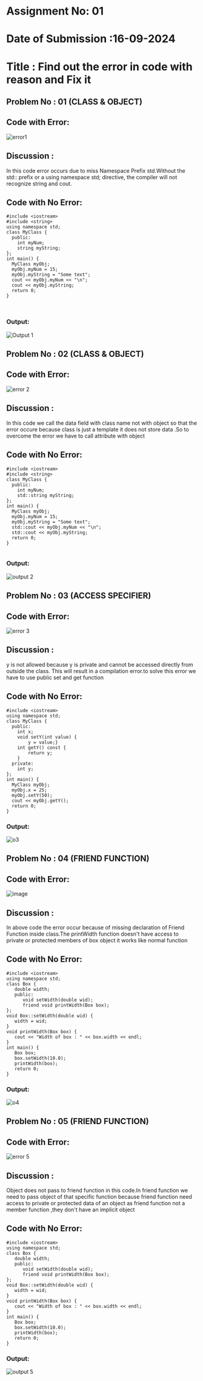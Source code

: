 # Assignment No: 01
# Date of Submission :16-09-2024
# Title : Find out the error in code with reason and Fix it

## Problem No : 01 (CLASS & OBJECT)
## Code with Error:
![error1](https://github.com/user-attachments/assets/831c8e9f-2f4b-4d8f-9d00-c58de5d5773e)

## Discussion :
In this code error occurs due to miss Namespace Prefix std.Without the std:: prefix or a using namespace std; directive, the compiler will not recognize string and cout.
## Code with No Error:

```
#include <iostream>
#include <string>
using namespace std;
class MyClass {
  public:
    int myNum;
    string myString;
};
int main() {
  MyClass myObj;
  myObj.myNum = 15;
  myObj.myString = "Some text";
  cout << myObj.myNum << "\n";
  cout << myObj.myString;
  return 0;
}



```

### Output:
![Output 1](https://github.com/user-attachments/assets/e3194c8b-946b-41df-b3a7-5c7851166dc4)




## Problem No : 02 (CLASS & OBJECT)
## Code with Error:
![error 2](https://github.com/user-attachments/assets/5f4f760f-7c63-4beb-a723-fb40f8c44289)

## Discussion :
In this code we call the data field with class name not with object so that the error occure because class is just a template it does not store data .So to overcome the error we have to call attribute with object
## Code with No Error:

```
#include <iostream>
#include <string>
class MyClass {
  public:
    int myNum;
    std::string myString;
};
int main() {
  MyClass myObj;
  myObj.myNum = 15;
  myObj.myString = "Some text";
  std::cout << myObj.myNum << "\n";
  std::cout << myObj.myString;
  return 0;
}


```

### Output:
![output 2](https://github.com/user-attachments/assets/22b7ca26-aae8-4c9c-9d2f-a98965ba7324)




## Problem No : 03 (ACCESS SPECIFIER)
## Code with Error:
![error 3](https://github.com/user-attachments/assets/0935578c-e300-4d8f-bb09-287fe346c890)

## Discussion :
y is not allowed because y is private and cannot be accessed directly from outside the class. This will result in a compilation error.to solve this error we have to use public set and get function
## Code with No Error:

```
#include <iostream>
using namespace std;
class MyClass {
  public:
    int x;
    void setY(int value) {
        y = value;}
    int getY() const {
        return y;
    }
  private:
    int y;
};
int main() {
  MyClass myObj;
  myObj.x = 25;
  myObj.setY(50);
  cout << myObj.getY();
  return 0;
}
```

### Output:
![o3](https://github.com/user-attachments/assets/4719108c-8955-4fbe-9df0-5c06ce84f740)




## Problem No : 04 (FRIEND FUNCTION)
## Code with Error:
![image](https://github.com/user-attachments/assets/8fb9c69f-75e3-4c8a-a052-9d14788439e0)
## Discussion :
In above code the error occur because of missing declaration of Friend Function inside class.The printWidth function doesn't have access to private or protected members of box object it works like normal function
## Code with No Error:

```
#include <iostream>
using namespace std;
class Box {
   double width;
   public:
      void setWidth(double wid);
      friend void printWidth(Box box);
};
void Box::setWidth(double wid) {
   width = wid;
}
void printWidth(Box box) {
   cout << "Width of box : " << box.width << endl;
}
int main() {
   Box box;
   box.setWidth(10.0);
   printWidth(box);
   return 0;
}
```

### Output:
![o4](https://github.com/user-attachments/assets/a69dc1eb-3277-465a-8c69-7d7169232ada)




## Problem No : 05 (FRIEND FUNCTION)
## Code with Error:
![error 5](https://github.com/user-attachments/assets/200068bc-3d1c-45c8-b126-9e4b5188f9cc)

## Discussion :
Object does not pass to friend function in this code.In friend function we need to pass object of that specific function because friend function need access to private or protected data of an object as friend function not a member function ,they don't have an implicit object
## Code with No Error:

```
#include <iostream>
using namespace std;
class Box {
   double width;
   public:
      void setWidth(double wid);
      friend void printWidth(Box box);
};
void Box::setWidth(double wid) {
   width = wid;
}
void printWidth(Box box) {
   cout << "Width of box : " << box.width << endl;
}
int main() {
   Box box;
   box.setWidth(10.0);
   printWidth(box);
   return 0;
}
```

### Output:

![output 5](https://github.com/user-attachments/assets/9ce85f69-be5b-400d-8b98-c1f6ab1c525c)



